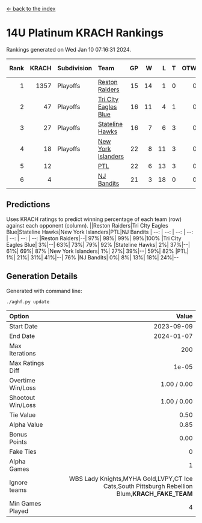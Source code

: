 [<- back to the index](readme.md)
# 14U Platinum KRACH Rankings
Rankings generated on Wed Jan 10 07:16:31 2024.

Rank|KRACH|Subdivision|Team|GP|W|L|T|OTW|OTL|SoS|Exp Wins|Win Diff
---:|---:|:---|:---|---:|---:|---:|---:|---:|---:|---:|---:|---:
1|1357|Playoffs|[Reston Raiders](https://gamesheetstats.com/seasons/3663/teams/140829/schedule)|15|14|1|0|0|0|507|14.8|-0.0
2|47|Playoffs|[Tri CIty Eagles Blue](https://gamesheetstats.com/seasons/3663/teams/140831/schedule)|16|11|4|1|0|0|108|12.4|0.0
3|27|Playoffs|[Stateline Hawks](https://gamesheetstats.com/seasons/3663/teams/140830/schedule)|16|7|6|3|0|0|271|9.4|0.0
4|18|Playoffs|[New York Islanders](https://gamesheetstats.com/seasons/3663/teams/140832/schedule)|22|8|11|3|0|0|224|10.4|0.0
5|12||[PTL](https://gamesheetstats.com/seasons/3663/teams/140827/schedule)|22|6|13|3|0|0|263|8.4|0.0
6|4||[NJ Bandits](https://gamesheetstats.com/seasons/3663/teams/140828/schedule)|21|3|18|0|0|0|129|3.9|0.0

## Predictions
Uses KRACH ratings to predict winning percentage of each team (row) against each opponent (column).
||Reston Raiders|Tri CIty Eagles Blue|Stateline Hawks|New York Islanders|PTL|NJ Bandits
| --: | --: | --: | --: | --: | --: | --: 
|Reston Raiders|--| 97%| 98%| 99%| 99%|100%
|Tri CIty Eagles Blue|  3%|--| 63%| 73%| 79%| 92%
|Stateline Hawks|  2%| 37%|--| 61%| 69%| 87%
|New York Islanders|  1%| 27%| 39%|--| 59%| 82%
|PTL|  1%| 21%| 31%| 41%|--| 76%
|NJ Bandits|  0%|  8%| 13%| 18%| 24%|--

## Generation Details

Generated with command line:
```
./aghf.py update
```

| Option | Value |
| :----- | ----: |
| Start Date | 2023-09-09 |
| End Date | 2024-01-07 |
| Max Iterations | 200 |
| Max Ratings Diff | 1e-05 |
| Overtime Win/Loss | 1.00 / 0.00 |
| Shootout Win/Loss | 1.00 / 0.00 |
| Tie Value | 0.50 |
| Alpha Value | 0.85 |
| Bonus Points | 0.00 |
| Fake Ties | 0 |
| Alpha Games | 1 |
| Ignore teams | WBS Lady Knights,MYHA Gold,LVPY,CT Ice Cats,South Pittsburgh Rebellion Blum,__KRACH_FAKE_TEAM__ |
| Min Games Played | 4 |

